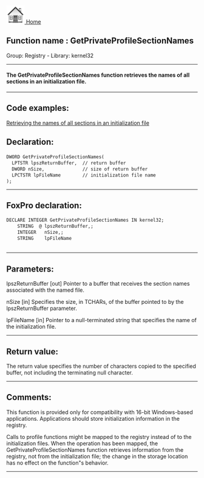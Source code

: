 [<img src="../../images/home.png"> Home ](https://github.com/VFPX/Win32API)  

## Function name : GetPrivateProfileSectionNames
Group: Registry - Library: kernel32    
***  


#### The GetPrivateProfileSectionNames function retrieves the names of all sections in an initialization file.
***  


## Code examples:
[Retrieving the names of all sections in an initialization file](../../samples/sample_252.md)  

## Declaration:
```foxpro  
DWORD GetPrivateProfileSectionNames(
  LPTSTR lpszReturnBuffer,  // return buffer
  DWORD nSize,              // size of return buffer
  LPCTSTR lpFileName        // initialization file name
);  
```  
***  


## FoxPro declaration:
```foxpro  
DECLARE INTEGER GetPrivateProfileSectionNames IN kernel32;
	STRING  @ lpszReturnBuffer,;
	INTEGER   nSize,;
	STRING    lpFileName
  
```  
***  


## Parameters:
lpszReturnBuffer 
[out] Pointer to a buffer that receives the section names associated with the named file. 

nSize 
[in] Specifies the size, in TCHARs, of the buffer pointed to by the lpszReturnBuffer parameter. 

lpFileName 
[in] Pointer to a null-terminated string that specifies the name of the initialization file.   
***  


## Return value:
The return value specifies the number of characters copied to the specified buffer, not including the terminating null character.   
***  


## Comments:
This function is provided only for compatibility with 16-bit Windows-based applications. Applications should store initialization information in the registry.   
  
Calls to profile functions might be mapped to the registry instead of to the initialization files. When the operation has been mapped, the GetPrivateProfileSectionNames function retrieves information from the registry, not from the initialization file; the change in the storage location has no effect on the function"s behavior.   
  
***  

